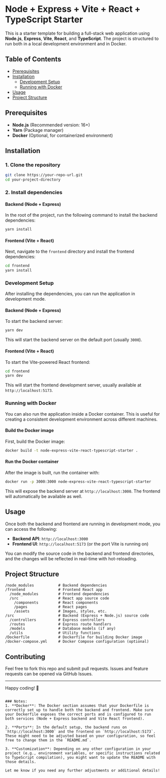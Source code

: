 # Node + Express + Vite + React + TypeScript Starter

This is a starter template for building a full-stack web application using **Node.js**, **Express**, **Vite**, **React**, and **TypeScript**. The project is structured to run both in a local development environment and in Docker.

## Table of Contents
- [Prerequisites](#prerequisites)
- [Installation](#installation)
  - [Development Setup](#development-setup)
  - [Running with Docker](#running-with-docker)
- [Usage](#usage)
- [Project Structure](#project-structure)

## Prerequisites

- **Node.js** (Recommended version: 16+)
- **Yarn** (Package manager)
- **Docker** (Optional, for containerized environment)

## Installation

### 1. Clone the repository

```bash
git clone https://your-repo-url.git
cd your-project-directory
```

### 2. Install dependencies

#### Backend (Node + Express)
In the root of the project, run the following command to install the backend dependencies:

```bash
yarn install
```

#### Frontend (Vite + React)
Next, navigate to the `frontend` directory and install the frontend dependencies:

```bash
cd frontend
yarn install
```

### Development Setup

After installing the dependencies, you can run the application in development mode.

#### Backend (Node + Express)

To start the backend server:

```bash
yarn dev
```

This will start the backend server on the default port (usually `3000`).

#### Frontend (Vite + React)

To start the Vite-powered React frontend:

```bash
cd frontend
yarn dev
```

This will start the frontend development server, usually available at `http://localhost:5173`.

### Running with Docker

You can also run the application inside a Docker container. This is useful for creating a consistent development environment across different machines.

#### Build the Docker image

First, build the Docker image:

```bash
docker build -t node-express-vite-react-typescript-starter .
```

#### Run the Docker container

After the image is built, run the container with:

```bash
docker run -p 3000:3000 node-express-vite-react-typescript-starter
```

This will expose the backend server at `http://localhost:3000`. The frontend will automatically be available as well.

## Usage

Once both the backend and frontend are running in development mode, you can access the following:

- **Backend API**: `http://localhost:3000`
- **Frontend UI**: `http://localhost:5173` (or the port Vite is running on)

You can modify the source code in the backend and frontend directories, and the changes will be reflected in real-time with hot-reloading.

## Project Structure

```
/node_modules           # Backend dependencies
/frontend               # Frontend React app
  /node_modules         # Frontend dependencies
  /src                  # React app source code
    /components         # React components
    /pages              # React pages
    /assets             # Images, styles, etc.
/src                    # Backend (Express + Node.js) source code
  /controllers          # Express controllers
  /routes               # Express route handlers
  /models               # Database models (if any)
  /utils                # Utility functions
/Dockerfile             # Dockerfile for building Docker image
/docker-compose.yml     # Docker Compose configuration (optional)
```

## Contributing

Feel free to fork this repo and submit pull requests. Issues and feature requests can be opened via GitHub Issues.

---

Happy coding! 🎉
```

### Notes:
1. **Docker**: The Docker section assumes that your Dockerfile is correctly set up to handle both the backend and frontend. Make sure your Dockerfile exposes the correct ports and is configured to run both services (Node + Express backend and Vite React frontend).
   
2. **Ports**: In the default setup, the backend runs on `http://localhost:3000` and the frontend on `http://localhost:5173`. These might need to be adjusted based on your configuration, so feel free to change them in the `README.md`.

3. **Customization**: Depending on any other configuration in your project (e.g., environment variables, or specific instructions related to TypeScript compilation), you might want to update the README with those details.

Let me know if you need any further adjustments or additional details!